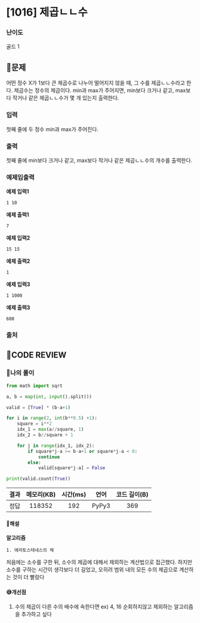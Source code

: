 # [1016] 제곱ㄴㄴ수

### **난이도**
골드 1
## **📝문제**
어떤 정수 X가 1보다 큰 제곱수로 나누어 떨어지지 않을 때, 그 수를 제곱ㄴㄴ수라고 한다. 제곱수는 정수의 제곱이다. min과 max가 주어지면, min보다 크거나 같고, max보다 작거나 같은 제곱ㄴㄴ수가 몇 개 있는지 출력한다.
### **입력**
첫째 줄에 두 정수 min과 max가 주어진다.
### **출력**
첫째 줄에 min보다 크거나 같고, max보다 작거나 같은 제곱ㄴㄴ수의 개수를 출력한다.
### **예제입출력**

**예제 입력1**

```
1 10
```

**예제 출력1**

```
7
```

**예제 입력2**

```
15 15
```

**예제 출력2**

```
1
```

**예제 입력3**

```
1 1000
```

**예제 출력3**

```
608
```

### **출처**

## **🧐CODE REVIEW**

### **🧾나의 풀이**

```python
from math import sqrt

a, b = map(int, input().split())

valid = [True] * (b-a+1)

for i in range(2, int(b**0.5) +1):
    square = i**2
    idx_1 = max(a//square, 1)
    idx_2 = b//square + 1

    for j in range(idx_1, idx_2):
        if square*j-a >= b-a+1 or square*j-a < 0:
            continue
        else:
            valid[square*j-a] = False        

print(valid.count(True))
```

결과	| 메모리(KB) |	시간(ms) |	언어 |	코드 길이(B)
:----:|:-----:|:-----:|:-----:|:--------:
정답|118352|192|PyPy3|369
#### **📝해설**

**알고리즘**
```
1. 에라토스테네스의 체
```
처음에는 소수를 구한 뒤, 소수의 제곱에 대해서 제외하는 계산법으로 접근했다.
하지만 소수를 구하는 시간이 생각보다 더 길었고, 오히려 범위 내의 모든 수의 제곱으로 계산하는 것이 더 빨랐다
#### **😅개선점**

1. 수의 제곱이 다른 수의 배수에 속한다면 ex) 4, 16 순회하지않고 제외하는 알고리즘을 추가하고 싶다